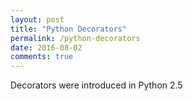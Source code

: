 ```yaml
---
layout: post
title: "Python Decorators"
permalink: /python-decorators
date: 2016-08-02
comments: true
---
```

Decorators were introduced in Python 2.5
